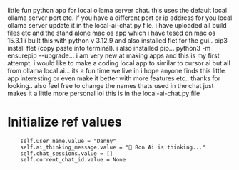 little fun python app for local ollama server chat. this uses the default local ollama server port etc. if you have a different port or ip address for you local ollama server update it in the local-ai-chat.py file. i have uploaded all build files etc and the stand alone mac os app which i have tesed on mac os 15.3.1 i built this with python v 3.12.9 and also installed flet for the gui.. pip3 install flet (copy paste into terminal). i also installed pip... python3 -m ensurepip --upgrade... i am very new at making apps and this is my first attempt. i would like to make a coding local app to similar to cursor ai but all from ollama local ai... its a fun time we live in i hope anyone finds this little app interesting or even make it better with more features etc.. thanks for looking..
also feel free to change the names thats used in the chat just makes it a little more personal lol this is in the local-ai-chat.py file  
# Initialize ref values
        self.user_name.value = "Danny"
        self.ai_thinking_message.value = "🤔 Ron Ai is thinking..."
        self.chat_sessions.value = []
        self.current_chat_id.value = None
